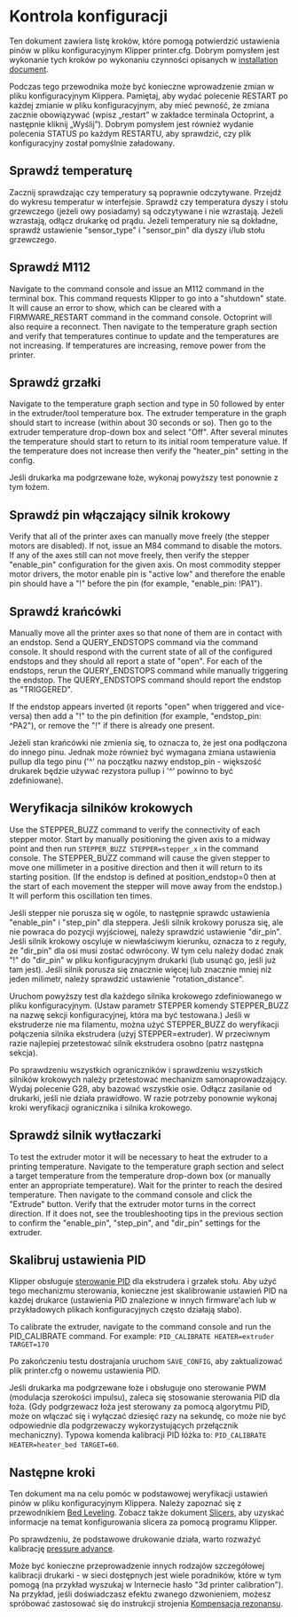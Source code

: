 # Kontrola konfiguracji

Ten dokument zawiera listę kroków, które pomogą potwierdzić ustawienia pinów w pliku konfiguracyjnym Klipper printer.cfg. Dobrym pomysłem jest wykonanie tych kroków po wykonaniu czynności opisanych w [installation document](Installation.md).

Podczas tego przewodnika może być konieczne wprowadzenie zmian w pliku konfiguracyjnym Klippera. Pamiętaj, aby wydać polecenie RESTART po każdej zmianie w pliku konfiguracyjnym, aby mieć pewność, że zmiana zacznie obowiązywać (wpisz „restart” w zakładce terminala Octoprint, a następnie kliknij „Wyślij”). Dobrym pomysłem jest również wydanie polecenia STATUS po każdym RESTARTU, aby sprawdzić, czy plik konfiguracyjny został pomyślnie załadowany.

## Sprawdź temperaturę

Zacznij sprawdzając czy temperatury są poprawnie odczytywane. Przejdź do wykresu temperatur w interfejsie. Sprawdź czy temperatura dyszy i stołu grzewczego (jeżeli owy posiadamy) są odczytywane i nie wzrastają. Jeżeli wzrastają, odłącz drukarkę od prądu. Jeżeli temperatury nie są dokładne, sprawdź ustawienie "sensor_type" i "sensor_pin" dla dyszy i/lub stołu grzewczego.

## Sprawdź M112

Navigate to the command console and issue an M112 command in the terminal box. This command requests Klipper to go into a "shutdown" state. It will cause an error to show, which can be cleared with a FIRMWARE_RESTART command in the command console. Octoprint will also require a reconnect. Then navigate to the temperature graph section and verify that temperatures continue to update and the temperatures are not increasing. If temperatures are increasing, remove power from the printer.

## Sprawdź grzałki

Navigate to the temperature graph section and type in 50 followed by enter in the extruder/tool temperature box. The extruder temperature in the graph should start to increase (within about 30 seconds or so). Then go to the extruder temperature drop-down box and select "Off". After several minutes the temperature should start to return to its initial room temperature value. If the temperature does not increase then verify the "heater_pin" setting in the config.

Jeśli drukarka ma podgrzewane łoże, wykonaj powyższy test ponownie z tym łożem.

## Sprawdź pin włączający silnik krokowy

Verify that all of the printer axes can manually move freely (the stepper motors are disabled). If not, issue an M84 command to disable the motors. If any of the axes still can not move freely, then verify the stepper "enable_pin" configuration for the given axis. On most commodity stepper motor drivers, the motor enable pin is "active low" and therefore the enable pin should have a "!" before the pin (for example, "enable_pin: !PA1").

## Sprawdź krańcówki

Manually move all the printer axes so that none of them are in contact with an endstop. Send a QUERY_ENDSTOPS command via the command console. It should respond with the current state of all of the configured endstops and they should all report a state of "open". For each of the endstops, rerun the QUERY_ENDSTOPS command while manually triggering the endstop. The QUERY_ENDSTOPS command should report the endstop as "TRIGGERED".

If the endstop appears inverted (it reports "open" when triggered and vice-versa) then add a "!" to the pin definition (for example, "endstop_pin: ^PA2"), or remove the "!" if there is already one present.

Jeżeli stan krańcówki nie zmienia się, to oznacza to, że jest ona podłączona do innego pinu. Jednak może również być wymagana zmiana ustawienia pullup dla tego pinu ('^' na początku nazwy endstop_pin - większość drukarek będzie używać rezystora pullup i '^' powinno to być zdefiniowane).

## Weryfikacja silników krokowych

Use the STEPPER_BUZZ command to verify the connectivity of each stepper motor. Start by manually positioning the given axis to a midway point and then run `STEPPER_BUZZ STEPPER=stepper_x` in the command console. The STEPPER_BUZZ command will cause the given stepper to move one millimeter in a positive direction and then it will return to its starting position. (If the endstop is defined at position_endstop=0 then at the start of each movement the stepper will move away from the endstop.) It will perform this oscillation ten times.

Jeśli stepper nie porusza się w ogóle, to następnie sprawdc ustawienia "enable_pin" i "step_pin" dla steppera. Jeśli silnik krokowy porusza się, ale nie powraca do pozycji wyjściowej, należy sprawdzić ustawienie "dir_pin". Jeśli silnik krokowy oscyluje w niewłaściwym kierunku, oznacza to z reguły, że "dir_pin" dla osi musi zostać odwrócony. W tym celu należy dodać znak "!" do "dir_pin" w pliku konfiguracyjnym drukarki (lub usunąć go, jeśli już tam jest). Jeśli silnik porusza się znacznie więcej lub znacznie mniej niż jeden milimetr, należy sprawdzić ustawienie "rotation_distance".

Uruchom powyższy test dla każdego silnika krokowego zdefiniowanego w pliku konfiguracyjnym. (Ustaw parametr STEPPER komendy STEPPER_BUZZ na nazwę sekcji konfiguracyjnej, która ma być testowana.) Jeśli w ekstruderze nie ma filamentu, można użyć STEPPER_BUZZ do weryfikacji połączenia silnika ekstrudera (użyj STEPPER=extruder). W przeciwnym razie najlepiej przetestować silnik ekstrudera osobno (patrz następna sekcja).

Po sprawdzeniu wszystkich ograniczników i sprawdzeniu wszystkich silników krokowych należy przetestować mechanizm samonaprowadzający. Wydaj polecenie G28, aby bazować wszystkie osie. Odłącz zasilanie od drukarki, jeśli nie działa prawidłowo. W razie potrzeby ponownie wykonaj kroki weryfikacji ogranicznika i silnika krokowego.

## Sprawdź silnik wytłaczarki

To test the extruder motor it will be necessary to heat the extruder to a printing temperature. Navigate to the temperature graph section and select a target temperature from the temperature drop-down box (or manually enter an appropriate temperature). Wait for the printer to reach the desired temperature. Then navigate to the command console and click the "Extrude" button. Verify that the extruder motor turns in the correct direction. If it does not, see the troubleshooting tips in the previous section to confirm the "enable_pin", "step_pin", and "dir_pin" settings for the extruder.

## Skalibruj ustawienia PID

Klipper obsługuje [sterowanie PID](https://en.wikipedia.org/wiki/PID_controller) dla ekstrudera i grzałek stołu. Aby użyć tego mechanizmu sterowania, konieczne jest skalibrowanie ustawień PID na każdej drukarce (ustawienia PID znalezione w innych firmware'ach lub w przykładowych plikach konfiguracyjnych często działają słabo).

To calibrate the extruder, navigate to the command console and run the PID_CALIBRATE command. For example: `PID_CALIBRATE HEATER=extruder TARGET=170`

Po zakończeniu testu dostrajania uruchom `SAVE_CONFIG`, aby zaktualizować plik printer.cfg o nowemu ustawienia PID.

Jeśli drukarka ma podgrzewane łoże i obsługuje ono sterowanie PWM (modulacja szerokości impulsu), zaleca się stosowanie sterowania PID dla łoża. (Gdy podgrzewacz łoża jest sterowany za pomocą algorytmu PID, może on włączać się i wyłączać dziesięć razy na sekundę, co może nie być odpowiednie dla podgrzewaczy wykorzystujących przełącznik mechaniczny). Typowa komenda kalibracji PID łóżka to: `PID_CALIBRATE HEATER=heater_bed TARGET=60`.

## Następne kroki

Ten dokument ma na celu pomóc w podstawowej weryfikacji ustawień pinów w pliku konfiguracyjnym Klippera. Należy zapoznać się z przewodnikiem [Bed Leveling](Bed_Level.md). Zobacz także dokument [Slicers](Slicers.md), aby uzyskać informacje na temat konfigurowania slicera za pomocą programu Klipper.

Po sprawdzeniu, że podstawowe drukowanie działa, warto rozważyć kalibrację [pressure advance](Pressure_Advance.md).

Może być konieczne przeprowadzenie innych rodzajów szczegółowej kalibracji drukarki - w sieci dostępnych jest wiele poradników, które w tym pomogą (na przykład wyszukaj w Internecie hasło "3d printer calibration"). Na przykład, jeśli doświadczasz efektu zwanego dzwonieniem, możesz spróbować zastosować się do instrukcji strojenia [Kompensacja rezonansu](Resonance_Compensation.md).
